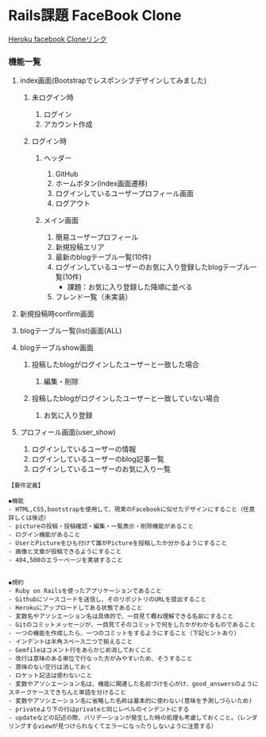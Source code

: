 # Rails課題 FaceBook Clone

[Heroku facebook Cloneリンク](https://secret-wildwood-63052.herokuapp.com/)

### 機能一覧

1. index画面(Bootstrapでレスポンシブデザインしてみました)
   1. 未ログイン時
      1. ログイン
      1. アカウント作成
      
   1. ログイン時
      1. ヘッダー
         1. GitHub
         1. ホームボタン(index画面遷移)
         1. ログインしているユーザープロフィール画面
         1. ログアウト
         
      1. メイン画面
         1. 簡易ユーザープロフィール
         1. 新規投稿エリア
         1. 最新のblogテーブル一覧(10件)
         1. ログインしているユーザーのお気に入り登録したblogテーブル一覧(10件)
             - 課題：お気に入り登録した降順に並べる
         1. フレンド一覧（未実装）

1. 新規投稿時confirm画面      
1. blogテーブル一覧(list)画面(ALL)
1. blogテーブルshow画面
    1. 投稿したblogがログインしたユーザーと一致した場合
       1. 編集・削除
    
    1. 投稿したblogがログインしたユーザーと一致していない場合
       1. お気に入り登録

1. プロフィール画面(user_show)
    1. ログインしているユーザーの情報
    1. ログインしているユーザーのblog記事一覧
    1. ログインしているユーザーのお気に入り一覧

```
【要件定義】

◆機能
- HTML,CSS,bootstrapを使用して、現実のFacebookに似せたデザインにすること（任意　詳しくは後述）
- pictureの投稿・投稿確認・編集・一覧表示・削除機能があること
- ログイン機能があること
- UserとPictureをひも付けて誰がPictureを投稿したか分かるようにすること
- 画像と文章が投稿できるようにすること
- 404,500のエラーページを実装すること


◆規約
- Ruby on Railsを使ったアプリケーションであること
- Githubにソースコードを送信し、そのリポジトリのURLを提出すること
- Herokuにアップロードしてある状態であること
- 変数名やアソシエーション名は具体的で、一目見て概ね理解できる名前にすること
- Gitのコミットメッセージが、一目見てそのコミットで何をしたかがわかるものであること
- 一つの機能を作成したら、一つのコミットをするようにすること（下記ヒントあり）
- インデントは半角スペース二つで揃えること
- Gemfileはコメント行をあらかじめ消しておくこと
- 改行は意味のある単位で行なった方がみやすいため、そうすること
- 意味のない空行は消しておく
- ロケット記法は使わないこと
- 変数やアソシエーション名は、機能に関連した名前づけを心がけ、good_answersのようにスネークケースできちんと単語を分けること
- 変数やアソシエーション名に省略した名称は基本的に使わない(意味を予測しづらいため)
- privateより下の行はprivateと同じレベルのインデントにする
- updateなどの記述の際、バリデーションが発生した時の処理も考慮しておくこと。（レンダリングするviewが見つけられなくてエラーになったりしないように注意する）
```